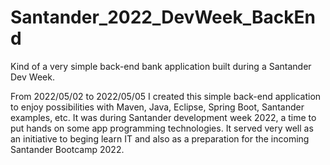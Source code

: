 # Santander_2022_DevWeek_BackEnd
Kind of a very simple back-end bank application built during a Santander Dev Week.

From 2022/05/02 to 2022/05/05 I created this simple back-end application to enjoy possibilities with Maven, Java, Eclipse, Spring Boot, Santander examples, etc. It was during Santander development week 2022, a time to put hands on some app programming technologies. It served very well as an initiative to beging learn IT and also as a preparation for the incoming Santander Bootcamp 2022.
